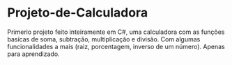 # Projeto-de-Calculadora



Primerio projeto feito inteiramente em C#, uma calculadora com as funções basícas de soma, subtração, multiplicação e divisão.
Com algumas funcionalidades a mais (raiz, porcentagem, inverso de um número).
Apenas para aprendizado.
